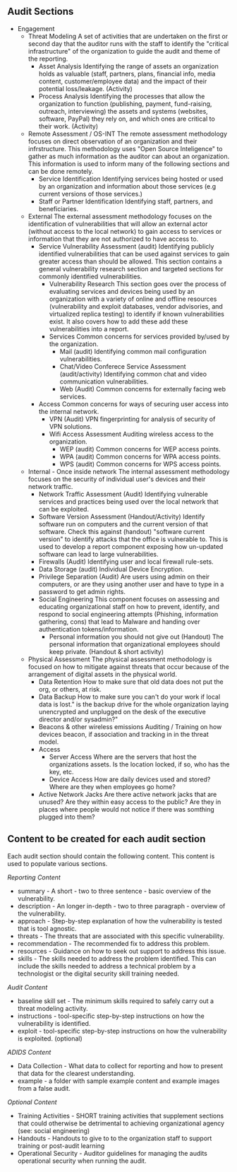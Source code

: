 ## Audit Sections

  * Engagement
    * Threat Modeling
A set of activities that are undertaken on the first or second day that the auditor runs with the staff to identify the "critical infrastructure" of the organization to guide the audit and theme of the reporting.
      * Asset Analysis
Identifying the range of assets an organization holds as valuable (staff, partners, plans, financial info, media content, customer/employee data)  and the impact of their potential loss/leakage. (Activity)
      * Process Analysis
Identifying the processes that allow the organization to function (publishing, payment, fund-raising, outreach, interviewing) the assets and systems (websites, software, PayPal) they rely on, and which ones are critical to their work. (Activity)
    * Remote Assessment / OS-INT
The remote assessment methodology focuses on direct observation of an organization and their infrstructure. This methodology uses "Open Source Inteligence" to gather as much information as the auditor can about an organization. This information is used to inform many of the following sections and can be done remotely. 
      * Service Identification
Identifying services being hosted or used by an organization and information about those services (e.g current versions of those services.)
      * Staff or Partner Identification
Identifying staff, partners, and beneficiaries.
    * External
The external assessment methodology focuses on the identification of vulnerabilities that will allow an external actor (without access to the local network) to gain access to services or information that they are not authorized to have access to.
      * Service Vulnerability Assessment (audit)
Identifying publicly identified vulnerabilities that can be used against services to gain greater access than should be allowed. This section contains a general vulnerability research section and targeted sections for commonly identified vulnerabilities.
        * Vulnerability Research
This section goes over the process of evaluating services and devices being used by an organization with a variety of online and offline resources (vulnerability and exploit databases, vendor advisories, and virtualized replica testing) to identify if known vulnerabilities exist. It also covers how to add these add these vulnerabilities into a report.
        * Services
Common concerns for services provided by/used by the organization.
          * Mail (audit)
Identifying common mail configuration vulnerabilities.
          * Chat/Video Conferece Service Assessment (audit/activity)
Identifying common chat and video communication vulnerabilities.
          * Web (Audit)
Common concerns for externally facing web services.
      * Access
	  Common concerns for ways of securing user access into the internal network.
        * VPN (Audit)
VPN fingerprinting for analysis of security of VPN solutions.
        * Wifi Access Assessment
Auditing wireless access to the organization.
          * WEP (audit)
Common concerns for WEP access points.
          * WPA (audit)
Common concerns for WPA access points.
          * WPS (audit)
Common concerns for WPS access points.
    * Internal - Once inside network
The internal assessment methodology focuses on the security of individual user's devices and their network traffic.
      * Network Traffic Assessment (Audit)
Identifying vulnerable services and practices being used over the local network that can be exploited.
      * Software Version Assessment (Handout/Activity)
Identify software run on computers and the current version of that software. Check this against (handout) "software current version" to identify attacks that the office is vulnerable to. This is used to develop a report component exposing how un-updated software can lead to large vulnerabilities.
      * Firewalls (Audit)
Identifying user and local firewall rule-sets.
      * Data Storage (audit)
Individual Device Encryption.
      * Privilege Separation (Audit)
Are users using admin on their computers, or are they using another user and have to type in a password to get admin rights.
      * Social Engineering
This component focuses on assessing and educating organizational staff on how to prevent, identify, and respond to social engineering attempts (Phishing, information gathering, cons) that lead to Malware and handing over authentication tokens/information.
        * Personal information you should not give out (Handout)
The personal information that organizational employees should keep private. (Handout & short activity)
    * Physical Assessment
The physical assessment methodology is focused on how to mitigate against threats that occur because of the arrangement of digital assets in the physical world.
      * Data Retention
How to make sure that old data does not put the org, or others, at risk.
      * Data Backup
How to make sure you can't do your work if local data is lost." is the backup drive for the whole organization laying unencrypted and unplugged on the desk of the executive director and/or sysadmin?"
      * Beacons & other wireless emissions
Auditing / Training on how devices beacon, if association and tracking in in the threat model.
      * Access
	    * Server Access
Where are the servers that host the organizations assets. Is the location locked, if so, who has the key, etc.
        * Device Access
How are daily devices used and stored? Where are they when employees go home? 
      * Active Network Jacks
Are there active network jacks that are unused? Are they within easy access to the public? Are they in places where people would not notice if there was somthing plugged into them?

## Content to be created for each audit section

Each audit section should contain the following content. This content is used to populate various sections.

*Reporting Content*
  * summary - A short - two to three sentence - basic overview of the vulnerability.
  * description - An longer in-depth - two to three paragraph - overview of the vulnerability.
  * approach - Step-by-step explanation of how the vulnerability is tested that is tool agnostic.
  * threats - The threats that are associated with this specific vulnerability.
  * recommendation - The recommended fix to address this problem. 
  * resources - Guidance on how to seek out support to address this issue. 
  * skills - The skills needed to address the problem identified. This can include the skills needed to address a technical problem by a technologist or the digital security skill training needed.

*Audit Content*
  * baseline skill set - The minimum skills required to safely carry out a threat modeling activity.
  * instructions - tool-specific step-by-step instructions on how the vulnerability is identified.
  * exploit - tool-specific step-by-step instructions on how the vulnerability is exploited. (optional)

*ADIDS Content*
  * Data Collection - What data to collect for reporting and how to present that data for the clearest understanding.
  * example - a folder with sample example content and example images from a false audit.

*Optional Content*
  * Training Activities - SHORT training activities that supplement sections that could otherwise be detrimental to achieving organizational agency (see: social engineering)
  * Handouts - Handouts to give to to the organization staff to support training or post-audit learning
  * Operational Security - Auditor guidelines for managing the audits operational security when running the audit.

